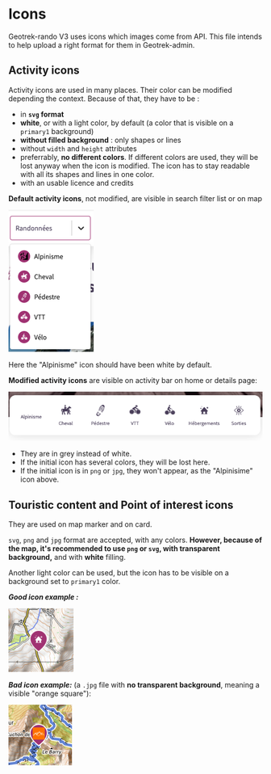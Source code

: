 # Icons

Geotrek-rando V3 uses icons which images come from API. This file intends to help upload a right format for them in Geotrek-admin.

## Activity icons

Activity icons are used in many places. Their color can be modified depending the context.
Because of that, they have to be :

- in **`svg` format**
- **white**, or with a light color, by default (a color that is visible on a `primary1` background)
- **without filled background** : only shapes or lines
- without `width` and `height` attributes
- preferrably, **no different colors**. If different colors are used, they will be lost anyway when the icon is modified. The icon has to stay readable with all its shapes and lines in one color.
- with an usable licence and credits

**Default activity icons**, not modified, are visible in search filter list or on map 

![Activity Icon on filter list](../assets/iconFilterList.png)

Here the "Alpinisme" icon should have been white by default.

**Modified activity icons** are visible on activity bar on home or details page:

![Activity Icon modified on home](../assets/iconHome.png)

- They are in grey instead of white.
- If the initial icon has several colors, they will be lost here.
- If the initial icon is in `png` or `jpg`, they won't appear, as the "Alpinisime" icon above.

## Touristic content and Point of interest icons

They are used on map marker and on card.

`svg`, `png` and `jpg` format are accepted, with any colors. **However, because of the map, it's recommended to use `png` or `svg`, with transparent background,** and with **white** filling.

Another light color can be used, but the icon has to be visible on a background set to `primary1` color.

**_Good icon example :_**

![Icon good example](../assets/iconGoodExample.png)

**_Bad icon example:_** (a `.jpg` file with  **no transparent background**, meaning  a visible "orange square"):

![Icon wrong example](../assets/iconWrongExample.png)
